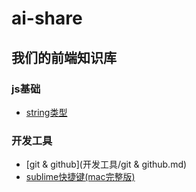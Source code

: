 # ai-share
## 我们的前端知识库
### js基础
* [string类型](js基础/string类型.md)

### 开发工具
* [git & github](开发工具/git & github.md)
* [sublime快捷键(mac完整版)](开发工具/sublime快捷键(mac完整版).md)
